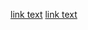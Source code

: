 [link text](../testData/examples/2d/contributors.rs)
[link text](../testData/examples/hello_world.rs)